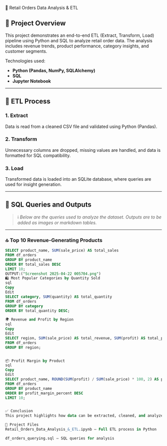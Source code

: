  🛒 Retail Orders Data Analysis & ETL

## 📌 Project Overview
This project demonstrates an end-to-end ETL (Extract, Transform, Load) pipeline using Python and SQL to analyze retail order data. The analysis includes revenue trends, product performance, category insights, and customer segments. 

Technologies used:
- **Python (Pandas, NumPy, SQLAlchemy)**
- **SQL**
- **Jupyter Notebook**

---

## 🔄 ETL Process

### 1. **Extract**
Data is read from a cleaned CSV file and validated using Python (Pandas).

### 2. **Transform**
Unnecessary columns are dropped, missing values are handled, and data is formatted for SQL compatibility.

### 3. **Load**
Transformed data is loaded into an SQLite database, where queries are used for insight generation.

---

## 🧮 SQL Queries and Outputs

> ℹ️ *Below are the queries used to analyze the dataset. Outputs are to be added as images or markdown tables.*

---

### 🔝 Top 10 Revenue-Generating Products

```sql
SELECT product_name, SUM(sale_price) AS total_sales
FROM df_orders
GROUP BY product_name
ORDER BY total_sales DESC
LIMIT 10;
OUTPUT:("Screenshot 2025-04-22 005704.png")
🛍️ Most Popular Categories by Quantity Sold
sql
Copy
Edit
SELECT category, SUM(quantity) AS total_quantity
FROM df_orders
GROUP BY category
ORDER BY total_quantity DESC;

🌍 Revenue and Profit by Region
sql
Copy
Edit
SELECT region, SUM(sale_price) AS total_revenue, SUM(profit) AS total_profit
FROM df_orders
GROUP BY region;


📦 Profit Margin by Product
sql
Copy
Edit
SELECT product_name, ROUND(SUM(profit) / SUM(sale_price) * 100, 2) AS profit_margin_percent
FROM df_orders
GROUP BY product_name
ORDER BY profit_margin_percent DESC
LIMIT 10;


✅ Conclusion
This project highlights how data can be extracted, cleaned, and analyzed using Python and SQL for actionable business insights. It also showcases how simple queries can answer key business questions regarding product sales, profitability, and customer trends.

📂 Project Files
Retail_Orders_Data_Analysis_&_ETL.ipynb – Full ETL process in Python

df_orders_querying.sql – SQL queries for analysis
